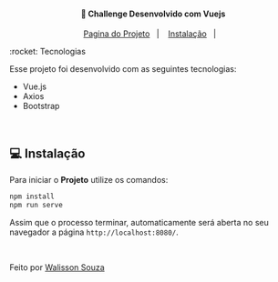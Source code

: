<h4 align="center">
  🚀 Challenge Desenvolvido com Vuejs
</h4>

<p align="center">
  <a href="">Pagina do Projeto</a>&nbsp;&nbsp;&nbsp;|&nbsp;&nbsp;&nbsp;
  <a href="#-instalação">Instalação</a>&nbsp;&nbsp;&nbsp;|&nbsp;&nbsp;&nbsp;
  
</p>
:rocket: Tecnologias

Esse projeto foi desenvolvido com as seguintes tecnologias:

- Vue.js
- Axios
- Bootstrap
<br>

## 💻 Instalação

Para iniciar o **Projeto** utilize os comandos:

```bash
npm install
npm run serve

```

Assim que o processo terminar, automaticamente será aberta no seu navegador a página `http://localhost:8080/`.

<br>

Feito por [Walisson Souza](https://github.com/walisson27)

